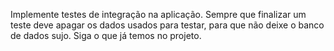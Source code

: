 Implemente testes de integração na aplicação. Sempre que finalizar um teste deve apagar os dados usados para testar, para que não deixe o banco de dados sujo. Siga o que já temos no projeto.